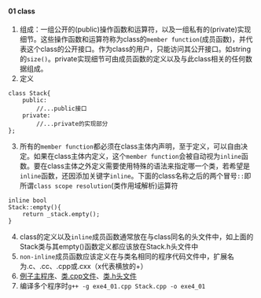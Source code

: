 #### 01 class
1. 组成：一组公开的(public)操作函数和运算符，以及一组私有的(private)实现细节。这些操作函数和运算符称为class的``member function``(成员函数)，并代表这个class的公开接口。作为class的用户，只能访问其公开接口。如string的``size()``。private实现细节可由成员函数的定义以及与此class相关的任何数据组成。
2. 定义
```
class Stack{
    public:
        //...public接口
    private:
        //...private的实现部分
};
```
3. 所有的``member function``都必须在class主体内声明，至于定义，可以自由决定。如果在class主体内定义，这个``member function``会被自动视为``inline``函数。要在class主体之外定义需要使用特殊的语法来指定哪一个类，若希望是``inline``函数，还因添加关键字``inline``。下面的class名称之后的两个冒号``::``即所谓``class scope resolution``(类作用域解析)运算符
```
inline bool 
Stack::empty(){
    return _stack.empty();
}
```
4. class的定义以及``inline``成员函数通常放在与class同名的头文件中，如上面的Stack类与其empty()函数定义都应该放在Stack.h头文件中
5. ``non-inline``成员函数应该定义在与类名相同的程序代码文件中，扩展名为.c、.cc、.cpp或.cxx（x代表横放的+）
6. [例子主程序](./exe4_01.cpp)、[类.cpp文件](./Stack.cpp)、[类.h头文件](./Stack.h)
7. 编译多个程序时``g++ -g exe4_01.cpp Stack.cpp -o exe4_01``